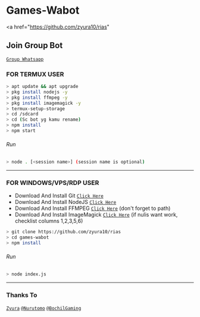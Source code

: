 # Games-Wabot
<a href="https://github.com/zyura10/rias"
## Join Group Bot
[`Group Whatsapp`](https://chat.whatsapp.com/GhFzeiOGDyM9z20rPrU6Tz)
### FOR TERMUX USER
```bash
> apt update && apt upgrade
> pkg install nodejs -y
> pkg install ffmpeg -y
> pkg install imagemagick -y
> termux-setup-storage
> cd /sdcard
> cd (Sc bot yg kamu rename)
> npm install
> npm start
```
###### Run
```bash
> node . [<session name>] (session name is optional)
```

---------

### FOR WINDOWS/VPS/RDP USER
* Download And Install Git [`Click Here`](https://git-scm.com/downloads) <br>
* Download And Install NodeJS [`Click Here`](https://nodejs.org/en/download) <br>
* Download And Install FFMPEG [`Click Here`](https://ffmpeg.org/download.html) (don't forget to path) 
* Download And Install ImageMagick [`Click Here`](https://imagemagick.org/script/download.php) (if nulis want work,  checklist columns 1,2,3,5,6) 
```bash
> git clone https://github.com/zyura10/rias
> cd games-wabot
> npm install
```
###### Run
```bash
> node index.js
```
--------------

### Thanks To 
[`Zyura`](https://github.com/zyura10)
[`@Nurutomo`](https://github.com/Nurutomo)
[`@BochilGaming`](https://github.com/BochilGaming)

